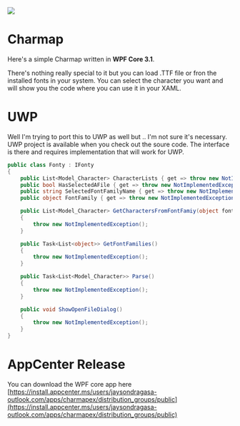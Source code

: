 ![](https://raw.githubusercontent.com/jaysonragasa/Charmap/master/prev.gif)
  
# Charmap
Here's a simple Charmap written in **WPF Core 3.1**.  
  
There's nothing really special to it but you can load .TTF file or fron the installed fonts in your system. You can select the character you want and will show you the code where you can use it in your XAML.

# UWP
Well I'm trying to port this to UWP as well but .. I'm not sure it's necessary. UWP project is available when you check out the soure code. The interface is there and requires implementation that will work for UWP.
```csharp
public class Fonty : IFonty
{
    public List<Model_Character> CharacterLists { get => throw new NotImplementedException(); set => throw new NotImplementedException(); }
    public bool HasSelectedAFile { get => throw new NotImplementedException(); set => throw new NotImplementedException(); }
    public string SelectedFontFamilyName { get => throw new NotImplementedException(); set => throw new NotImplementedException(); }
    public object FontFamily { get => throw new NotImplementedException(); set => throw new NotImplementedException(); }

    public List<Model_Character> GetCharactersFromFontFamiy(object fontFamily)
    {
        throw new NotImplementedException();
    }

    public Task<List<object>> GetFontFamilies()
    {
        throw new NotImplementedException();
    }

    public Task<List<Model_Character>> Parse()
    {
        throw new NotImplementedException();
    }

    public void ShowOpenFileDialog()
    {
        throw new NotImplementedException();
    }
}
```

# AppCenter Release
You can download the WPF core app here  
[https://install.appcenter.ms/users/jaysondragasa-outlook.com/apps/charmapex/distribution_groups/public](https://install.appcenter.ms/users/jaysondragasa-outlook.com/apps/charmapex/distribution_groups/public)